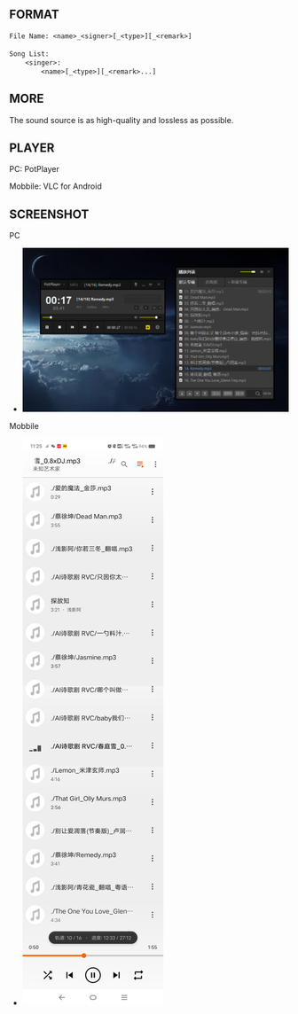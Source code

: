 ## FORMAT

~~~ TXT
File Name: <name>_<signer>[_<type>][_<remark>]

Song List:
	<singer>:
		<name>[_<type>][_<remark>...]
~~~



## MORE

The sound source is as high-quality and lossless as possible.



## PLAYER
PC: PotPlayer

Mobbile: VLC for Android



## SCREENSHOT

PC

- ![screenshot_2025.9.14_01](images/screenshot_2025.9.14_01.png)

Mobbile

- ![screenshot_2025.9.14_02](images/screenshot_2025.9.14_02.jpg)